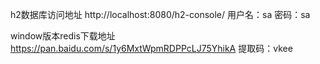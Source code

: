 h2数据库访问地址
http://localhost:8080/h2-console/
用户名：sa
密码：sa

window版本redis下载地址
https://pan.baidu.com/s/1y6MxtWpmRDPPcLJ75YhikA 提取码：vkee
